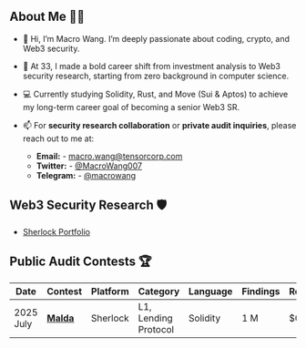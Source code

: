 ## About Me 🕵️‍♂️
- 👋 Hi, I’m Macro Wang. I’m deeply passionate about coding, crypto, and Web3 security.
- 🌱 At 33, I made a bold career shift from investment analysis to Web3 security research, starting from zero background in computer science.
- 💻 Currently studying Solidity, Rust, and Move (Sui & Aptos) to achieve my long-term career goal of becoming a senior Web3 SR.
- 📫 For **security research collaboration** or **private audit inquiries**, please reach out to me at:
  
    - **Email:**  - macro.wang@tensorcorp.com
    - **Twitter:** - [@MacroWang007](https://x.com/MacroWang007) 
    - **Telegram:**  - [@macrowang](https://t.me/macrowang) 

## Web3 Security Research 🛡️
 
 * [Sherlock Portfolio](https://audits.sherlock.xyz/watson/MacroWang)


## Public Audit Contests 🏆
| **Date**   | **Contest**                                         | **Platform** | **Category** | **Language** | **Findings** | **Result**   | **Rank**  |
|------------|-----------------------------------------------------|--------------|--------------|--------------|--------------|--------------|-----------|
| 2025 July   | [**Malda**](https://audits.sherlock.xyz/contests/1029)| Sherlock  | L1, Lending Protocol | Solidity |   1 M    |  $0.2  |    -    |


<!---
MacroWang001/MacroWang001 is a ✨ special ✨ repository because its `README.md` (this file) appears on your GitHub profile.
You can click the Preview link to take a look at your changes.
--->

